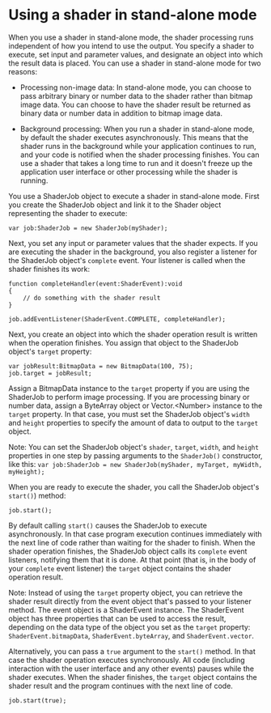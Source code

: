 # Using a shader in stand-alone mode

<div>

When you use a shader in stand-alone mode, the shader processing runs
independent of how you intend to use the output. You specify a shader to
execute, set input and parameter values, and designate an object into which the
result data is placed. You can use a shader in stand-alone mode for two reasons:

<div>

- Processing non-image data: In stand-alone mode, you can choose to pass
  arbitrary binary or number data to the shader rather than bitmap image data.
  You can choose to have the shader result be returned as binary data or number
  data in addition to bitmap image data.

- Background processing: When you run a shader in stand-alone mode, by default
  the shader executes asynchronously. This means that the shader runs in the
  background while your application continues to run, and your code is notified
  when the shader processing finishes. You can use a shader that takes a long
  time to run and it doesn't freeze up the application user interface or other
  processing while the shader is running.

</div>

You use a ShaderJob object to execute a shader in stand-alone mode. First you
create the ShaderJob object and link it to the Shader object representing the
shader to execute:

    var job:ShaderJob = new ShaderJob(myShader);

Next, you set any input or parameter values that the shader expects. If you are
executing the shader in the background, you also register a listener for the
ShaderJob object's `complete` event. Your listener is called when the shader
finishes its work:

    function completeHandler(event:ShaderEvent):void
    {
        // do something with the shader result
    }

    job.addEventListener(ShaderEvent.COMPLETE, completeHandler);

Next, you create an object into which the shader operation result is written
when the operation finishes. You assign that object to the ShaderJob object's
`target` property:

    var jobResult:BitmapData = new BitmapData(100, 75);
    job.target = jobResult;

Assign a BitmapData instance to the `target` property if you are using the
ShaderJob to perform image processing. If you are processing binary or number
data, assign a ByteArray object or Vector.\<Number\> instance to the `target`
property. In that case, you must set the ShaderJob object's `width` and `height`
properties to specify the amount of data to output to the `target` object.

<div>

Note: You can set the ShaderJob object's `shader`, `target`, `width`, and
`height` properties in one step by passing arguments to the `ShaderJob()`
constructor, like this:
`var job:ShaderJob = new ShaderJob(myShader, myTarget, myWidth, myHeight);`

</div>

When you are ready to execute the shader, you call the ShaderJob object's
`start()`) method:

    job.start();

By default calling `start()` causes the ShaderJob to execute asynchronously. In
that case program execution continues immediately with the next line of code
rather than waiting for the shader to finish. When the shader operation
finishes, the ShaderJob object calls its `complete` event listeners, notifying
them that it is done. At that point (that is, in the body of your `complete`
event listener) the `target` object contains the shader operation result.

<div>

Note: Instead of using the `target` property object, you can retrieve the shader
result directly from the event object that's passed to your listener method. The
event object is a ShaderEvent instance. The ShaderEvent object has three
properties that can be used to access the result, depending on the data type of
the object you set as the `target` property: `ShaderEvent.bitmapData`,
`ShaderEvent.byteArray`, and `ShaderEvent.vector`.

</div>

Alternatively, you can pass a `true` argument to the `start()` method. In that
case the shader operation executes synchronously. All code (including
interaction with the user interface and any other events) pauses while the
shader executes. When the shader finishes, the `target` object contains the
shader result and the program continues with the next line of code.

    job.start(true);

</div>
